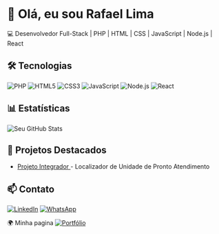 # 👋 Olá, eu sou Rafael Lima

💻 Desenvolvedor Full-Stack | PHP | HTML | CSS | JavaScript | Node.js | React

## 🛠 Tecnologias
![PHP](https://img.shields.io/badge/-PHP-777BB4?logo=php&logoColor=white)
![HTML5](https://img.shields.io/badge/-HTML5-E34F26?logo=html5&logoColor=white)
![CSS3](https://img.shields.io/badge/-CSS3-1572B6?logo=css3&logoColor=white)
![JavaScript](https://img.shields.io/badge/-JavaScript-F7DF1E?logo=javascript&logoColor=black)
![Node.js](https://img.shields.io/badge/-Node.js-339933?logo=node.js&logoColor=white)
![React](https://img.shields.io/badge/-React-61DAFB?logo=react&logoColor=black)

## 📊 Estatísticas
![Seu GitHub Stats](https://github-readme-stats.vercel.app/api?username=smarth-dev&show_icons=true&theme=dracula)

## 📌 Projetos Destacados
- [Projeto Integrador ](https://projeto.smarth.com.br/) - Localizador de Unidade de Pronto Atendimento

## 📫 Contato
[![LinkedIn](https://img.shields.io/badge/-LinkedIn-0077B5?logo=linkedin)](https://www.linkedin.com/in/rlima01/)
[![WhatsApp](https://img.shields.io/badge/-WhatsApp-25D366?logo=whatsapp&logoColor=white)](https://wa.me/+5581933009695)

🌍 Minha pagina
[![Portfólio](https://img.shields.io/badge/-Portf%C3%B3lio-FF7139?style=for-the-badge&logo=google-chrome&logoColor=white)](https://smarth.com.br/)
